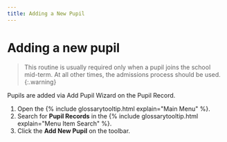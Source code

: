 ```yaml
---
title: Adding a New Pupil
---
```

# Adding a new pupil

> This routine is usually required only when a pupil joins the school mid-term. At all other times, the admissions process should be used.
{:.warning}

Pupils are added via Add Pupil Wizard on the Pupil Record.

1. Open the {% include glossarytooltip.html explain="Main Menu" %}.
1. Search for **Pupil Records** in the {% include glossarytooltip.html explain="Menu Item Search" %}.
1. Click the **Add New Pupil** on the toolbar.